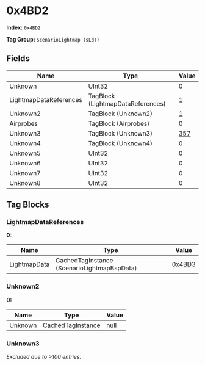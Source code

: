 # 0x4BD2

**Index:** ```0x4BD2```

**Tag Group:** ```ScenarioLightmap (sLdT)```

## Fields

Name	| Type	| Value
---	|---	|---	|
Unknown	|UInt32	|0
LightmapDataReferences	|TagBlock (LightmapDataReferences)	|[1](#lightmapdatareferences)
Unknown2	|TagBlock (Unknown2)	|[1](#unknown2)
Airprobes	|TagBlock (Airprobes)	|0
Unknown3	|TagBlock (Unknown3)	|[357](#unknown3)
Unknown4	|TagBlock (Unknown4)	|0
Unknown5	|UInt32	|0
Unknown6	|UInt32	|0
Unknown7	|UInt32	|0
Unknown8	|UInt32	|0


## Tag Blocks

### LightmapDataReferences

**0:**

Name	| Type	| Value
---	|---	|---	|
LightmapData	|CachedTagInstance (ScenarioLightmapBspData)	|[0x4BD3](../ScenarioLightmapBspData/4BD3.md)


### Unknown2

**0:**

Name	| Type	| Value
---	|---	|---	|
Unknown	|CachedTagInstance	|null


### Unknown3

*Excluded due to >100 entries.*